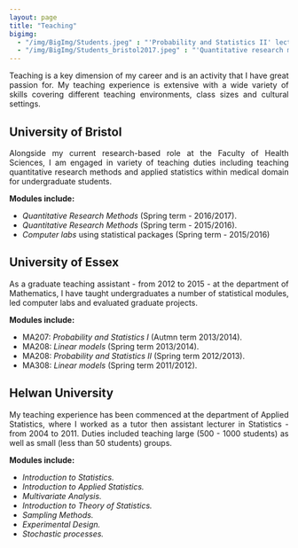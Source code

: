 ```yaml
---
layout: page
title: "Teaching"
bigimg:
  - "/img/BigImg/Students.jpeg" : "'Probability and Statistics II' lecture, University of Essex, Spring 2013"
  - "/img/BigImg/Students_bristol2017.jpeg" : "'Quantitative research methods' tutorial, University of Bristol, Spring 2017"
---
```

<p align="justify">
Teaching is a key dimension of my career and is an activity that I have great passion for. My teaching experience is extensive with a wide variety of skills covering different teaching environments, class sizes and cultural settings.
</p>

## University of Bristol
<p align="justify">
Alongside my current research-based role at the Faculty of Health Sciences, I am engaged in variety  of  teaching  duties including teaching quantitative research methods and applied statistics within medical domain for undergraduate students.
</p>

**Modules include:**
  - *Quantitative Research Methods* (Spring term - 2016/2017).
  - *Quantitative Research Methods* (Spring term - 2015/2016).
  - *Computer labs* using statistical packages (Spring term - 2015/2016)
  
## University of Essex
<p align="justify">
As a graduate teaching assistant - from 2012 to 2015 - at the department of Mathematics, I have taught undergraduates a number of statistical modules, led computer labs and evaluated graduate projects.
</p>

**Modules include:**
  - MA207: *Probability and Statistics I* (Autmn term 2013/2014).
  - MA208: *Linear models* (Spring term 2013/2014).
  - MA208: *Probability and Statistics II* (Spring term 2012/2013).
  - MA308: *Linear models* (Spring term 2011/2012).
  
## Helwan University
<p align="justify">
My teaching experience has been commenced at the department of Applied Statistics, where I worked as a tutor then assistant lecturer in Statistics - from 2004 to 2011. Duties included teaching large (500 - 1000 students) as well as small (less than 50 students) groups.
</p>

**Modules include:**
  - *Introduction to Statistics.*
  - *Introduction to Applied Statistics.*
  - *Multivariate Analysis.*
  - *Introduction to Theory of Statistics.*
  - *Sampling Methods.*
  - *Experimental Design.*
  - *Stochastic processes.*